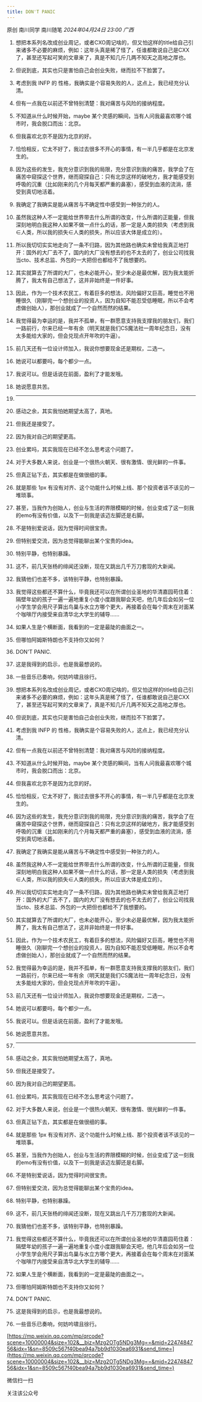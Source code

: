 ```yaml
---
title: DON'T PANIC
---
```


原创 南川同学 南川随笔 _2024年04月24日 23:00_ _广西_

1. 想把本系列名改成创业周记，或者CXO周记啥的，但又怕这样的title给自己引来诸多不必要的麻烦，例如：这年头真是稀了怪了，任谁都敢说自己是CXX了，甚至还写起可笑的文章来了，真是不知几斤几两不知天之高地之厚也。
    
2. 但说到底，其实也只是害怕自己会创业失败，继而拉不下脸罢了。
    
3. 考虑到我 INFP 的 性格，我确实是个容易失败的人，这点上，我已经充分认清。
    
4. 但有一点我在以前还不曾特别清楚：我对痛苦与风险的接纳程度。
    
5. 不知道从什么时候开始，maybe 某个灵感的瞬间，当有人问我最喜欢哪个城市时，我会脱口而出：北京。
    
6. 但我喜欢北京不是因为北京的好。
    
7. 恰恰相反，它太不好了，我过去很多不开心的事情，有一半几乎都是在北京发生的。
    
8. 因为这些的发生，我充分意识到我的局限，充分意识到我的痛苦，我学会了在痛苦中窥探这个世界，继而窥探自己：只有北京这样的破地方，我才能感受到呼吸的沉重（比如刚来的几个月每天都严重的鼻塞），感受到血液的流淌，感受到真切地活着。
    
9. 我确定了我确实是能从痛苦与不确定性中感受到一种张力的人。
    
10. 虽然我这种人不一定能给世界带去什么所谓的改变，什么所谓的正能量，但我深刻地明白我这种人如果不做一点什么的话，那一定是人类的损失（考虑到我∈人类，所以我的损失∈人类的损失，所以应该大体是成立的）。
    
11. 所以我切切实实地走向了一条不归路，因为其他路也确实未曾给我真正地打开：国外的大厂去不了，国内的大厂没有想去的也不太去的了，创业公司找我当cto、技术总监、外包的一大把但也都给不了我想要的。
    
12. 其实就算去了所谓的大厂，也未必能开心，至少未必是最优解，因为我太能折腾了，我太有自己想法了，这并非始终是一件好事。
    
13. 因此，作为一个技术农民工，有着巨多的想法，风险偏好又巨高，睡觉也不用睡很久（刚聊完一个想创业的投资人，因为自知不能忍受低睡眠，所以不会考虑做创始人），那创业就成了一个自然而然的结果。
    
14. 我觉得最为幸运的是，我并不孤单，有一群愿意支持我支撑我的朋友们，我们一路前行，尔来已经一年有余（明天就是我们CS魔法社一周年纪念日，没有太多能给大家的，但会兑现点开年吹的牛逼）。
    
15. 前几天还有一位设计师加入，我说你想要现金还是期权，二选一。
    
16. 她说可以都要吗，每个都少一点。
    
17. 我说可以。但是话说在前面，盈利了才能发哦。
    
18. 她说愿意共苦。
    
19. ---
    
20. 感动之余，其实我怕她期望太高了，真地。
    
21. 但我还是接受了。
    
22. 因为我对自己的期望更高。
    
23. 创业累吗，其实我现在已经不怎么思考这个问题了。
    
24. 对于大多数人来说，创业是一个很热火朝天、很有激情、很光鲜的一件事。
    
25. 但真正钻下去，其实都是在做很细的事。
    
26. 就是那些 1px 有没有对齐、这个功能什么时候上线、那个投资者该不该见的一堆琐事。
    
27. 甚至，当我作为创始人，创业与生活的界限模糊的时候，创业变成了这一刻我的emo有没有价值，以及下一刻我是该迈左脚还是右脚。
    
28. 不是特别爱说话，因为觉得时间很宝贵。
    
29. 但特别爱交流，因为总觉得能聊出某个宝贵的idea。
    
30. 特别平静，也特别暴躁。
    
31. 这不，前几天张杨的绯闻还没断，现在又跳出几千万刀套现的大新闻。
    
32. 我猜他们也差不多，该特别平静，也特别暴躁。
    
33. 我觉得这些都还不算什么，毕竟我还可以在所谓创业圣地的华清嘉园苟住着：隔壁年幼的孩子一遍一遍地重复小度小度跟我聊会天吧，他几年后会如另一位小学生学会用尺子算出鸟巢与水立方哪个更大，再接着会在每个周末在对面某个咖啡厅内接受来自清华北大学生的辅导……
    
34. 如果人生是个横断面，我看到的一定是最陡的曲面之一。
    
35. 但哪怕阿姆斯特朗也不支持你又如何？
    
36. DON'T PANIC.
    
37. 这是我得到的启示，也是我最想说的。
    
38. 一些音乐已奏响，何妨吟啸且徐行。
    
39. 想把本系列名改成创业周记，或者CXO周记啥的，但又怕这样的title给自己引来诸多不必要的麻烦，例如：这年头真是稀了怪了，任谁都敢说自己是CXX了，甚至还写起可笑的文章来了，真是不知几斤几两不知天之高地之厚也。
    
40. 但说到底，其实也只是害怕自己会创业失败，继而拉不下脸罢了。
    
41. 考虑到我 INFP 的 性格，我确实是个容易失败的人，这点上，我已经充分认清。
    
42. 但有一点我在以前还不曾特别清楚：我对痛苦与风险的接纳程度。
    
43. 不知道从什么时候开始，maybe 某个灵感的瞬间，当有人问我最喜欢哪个城市时，我会脱口而出：北京。
    
44. 但我喜欢北京不是因为北京的好。
    
45. 恰恰相反，它太不好了，我过去很多不开心的事情，有一半几乎都是在北京发生的。
    
46. 因为这些的发生，我充分意识到我的局限，充分意识到我的痛苦，我学会了在痛苦中窥探这个世界，继而窥探自己：只有北京这样的破地方，我才能感受到呼吸的沉重（比如刚来的几个月每天都严重的鼻塞），感受到血液的流淌，感受到真切地活着。
    
47. 我确定了我确实是能从痛苦与不确定性中感受到一种张力的人。
    
48. 虽然我这种人不一定能给世界带去什么所谓的改变，什么所谓的正能量，但我深刻地明白我这种人如果不做一点什么的话，那一定是人类的损失（考虑到我∈人类，所以我的损失∈人类的损失，所以应该大体是成立的）。
    
49. 所以我切切实实地走向了一条不归路，因为其他路也确实未曾给我真正地打开：国外的大厂去不了，国内的大厂没有想去的也不太去的了，创业公司找我当cto、技术总监、外包的一大把但也都给不了我想要的。
    
50. 其实就算去了所谓的大厂，也未必能开心，至少未必是最优解，因为我太能折腾了，我太有自己想法了，这并非始终是一件好事。
    
51. 因此，作为一个技术农民工，有着巨多的想法，风险偏好又巨高，睡觉也不用睡很久（刚聊完一个想创业的投资人，因为自知不能忍受低睡眠，所以不会考虑做创始人），那创业就成了一个自然而然的结果。
    
52. 我觉得最为幸运的是，我并不孤单，有一群愿意支持我支撑我的朋友们，我们一路前行，尔来已经一年有余（明天就是我们CS魔法社一周年纪念日，没有太多能给大家的，但会兑现点开年吹的牛逼）。
    
53. 前几天还有一位设计师加入，我说你想要现金还是期权，二选一。
    
54. 她说可以都要吗，每个都少一点。
    
55. 我说可以。但是话说在前面，盈利了才能发哦。
    
56. 她说愿意共苦。
    
57. ---
    
58. 感动之余，其实我怕她期望太高了，真地。
    
59. 但我还是接受了。
    
60. 因为我对自己的期望更高。
    
61. 创业累吗，其实我现在已经不怎么思考这个问题了。
    
62. 对于大多数人来说，创业是一个很热火朝天、很有激情、很光鲜的一件事。
    
63. 但真正钻下去，其实都是在做很细的事。
    
64. 就是那些 1px 有没有对齐、这个功能什么时候上线、那个投资者该不该见的一堆琐事。
    
65. 甚至，当我作为创始人，创业与生活的界限模糊的时候，创业变成了这一刻我的emo有没有价值，以及下一刻我是该迈左脚还是右脚。
    
66. 不是特别爱说话，因为觉得时间很宝贵。
    
67. 但特别爱交流，因为总觉得能聊出某个宝贵的idea。
    
68. 特别平静，也特别暴躁。
    
69. 这不，前几天张杨的绯闻还没断，现在又跳出几千万刀套现的大新闻。
    
70. 我猜他们也差不多，该特别平静，也特别暴躁。
    
71. 我觉得这些都还不算什么，毕竟我还可以在所谓创业圣地的华清嘉园苟住着：隔壁年幼的孩子一遍一遍地重复小度小度跟我聊会天吧，他几年后会如另一位小学生学会用尺子算出鸟巢与水立方哪个更大，再接着会在每个周末在对面某个咖啡厅内接受来自清华北大学生的辅导……
    
72. 如果人生是个横断面，我看到的一定是最陡的曲面之一。
    
73. 但哪怕阿姆斯特朗也不支持你又如何？
    
74. DON'T PANIC.
    
75. 这是我得到的启示，也是我最想说的。
    
76. 一些音乐已奏响，何妨吟啸且徐行。
    

[https://mp.weixin.qq.com/mp/qrcode?scene=10000004&size=102&__biz=Mzg2OTg5NDg3Mg==&mid=2247484756&idx=1&sn=8509c567f40bea94a7bb9d1030ea6931&send_time=](https://mp.weixin.qq.com/mp/qrcode?scene=10000004&size=102&__biz=Mzg2OTg5NDg3Mg==&mid=2247484756&idx=1&sn=8509c567f40bea94a7bb9d1030ea6931&send_time=)

微信扫一扫

关注该公众号